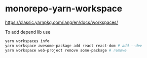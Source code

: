 # monorepo-yarn-workspace

https://classic.yarnpkg.com/lang/en/docs/workspaces/

To add depend lib use
```sh
yarn workspaces info
yarn workspace awesome-package add react react-dom # add --dev
yarn workspace web-project remove some-package # remove
```